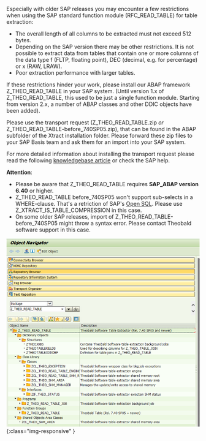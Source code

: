 Especially with older SAP releases you may encounter a few restrictions when using the SAP standard function module (RFC_READ_TABLE) for table extraction:

- The overall length of all columns to be extracted must not exceed 512 bytes.
- Depending on the SAP version there may be other restrictions. 
  It is not possible to extract data from tables that contain one or more columns of the data type f (FLTP, floating point), DEC (decimal, e.g. for percentage) or x (RAW, LRAW).
- Poor extraction performance with larger tables.

If these restrictions hinder your work, please install our ABAP framework Z_THEO_READ_TABLE in your SAP system. (Until version 1.x of Z_THEO_READ_TABLE, this used to be just a single function module. Starting from version 2.x, a number of ABAP classes and other DDIC objects have been added).

Please use the transport request (Z_THEO_READ_TABLE.zip *or* Z_THEO_READ_TABLE-before_740SP05.zip), that can be found in the ABAP subfolder of the Xtract installation folder.
Please forward these zip files to your SAP Basis team and ask them for an import into your SAP system.

For more detailed information about installing the transport request please read the following [knowledgebase article](https://kb.theobald-software.com/sap/how-to-import-an-sap-transport-request-with-the-transport-management-system-stms?fromSearch=true) or check the SAP help.

**Attention**:
- Please be aware that Z_THEO_READ_TABLE requires **SAP_ABAP version 6.40** or higher.
- Z_THEO_READ_TABLE before_740SP05 won't support sub-selects in a WHERE-clause. That's a retriction of SAP's [Open SQL](https://blogs.sap.com/2014/02/06/abap-news-for-release-740-sp05/). Please use Z_XTRACT_IS_TABLE_COMPRESSION in this case.
- On some older SAP releases, import of Z_THEO_READ_TABLE-before_740SP05 might throw a syntax error. Please contact Theobald software support in this case.

![Z_THEO_READ_TABLE_SE80](/img/content/Z_THEO_READ_TABLE_SE80.png){:class="img-responsive" }